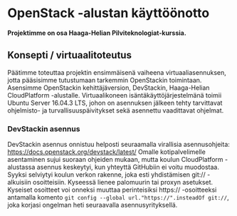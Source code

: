 # OpenStack -alustan käyttöönotto
**Projektimme on osa Haaga-Helian Pilviteknologiat-kurssia.**



## Konsepti / virtuaalitoteutus

Päätimme toteuttaa projektin ensimmäisenä vaiheena virtuaaliasennuksen, jotta pääsisimme tutustumaan tarkemmin OpenStackin toimintaan. Asensimme OpenStackin kehittäjäversion, DevStackin, Haaga-Helian CloudPlatform -alustalle. Virtuaalikoneen isäntäkäyttöjärjestelmänä toimii Ubuntu Server 16.04.3 LTS, johon on asennuksen jälkeen tehty tarvittavat ohjelmisto- ja turvallisuuspäivitykset sekä asennettu vaadittavat ohjelmat.

### DevStackin asennus

DevStackin asennus onnistuu helposti seuraamalla virallisia asennusohjeita: https://docs.openstack.org/devstack/latest/
Omalle kotipalvelimelle asentaminen sujui suoraan ohjeiden mukaan, mutta koulun CloudPlatform -alustassa asennus keskeytyi, kun yhteyttä GitHubiin ei voitu muodostaa. Syyksi selviytyi koulun verkon rakenne, joka esti yhdistämisen git:// -alkuisiin osoitteisiin. Kyseessä lienee palomuurin tai proxyn asetukset.
Kyseiset osoitteet voi onneksi muuttaa perinteisiksi https:// -osoitteeksi antamalla komento `git config --global url."https://".insteadOf git://`, joka korjasi ongelman heti seuraavalla asennusyrityksellä.
